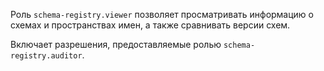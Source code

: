 Роль `schema-registry.viewer` позволяет просматривать информацию о схемах и пространствах имен, а также сравнивать версии схем.

Включает разрешения, предоставляемые ролью `schema-registry.auditor`.